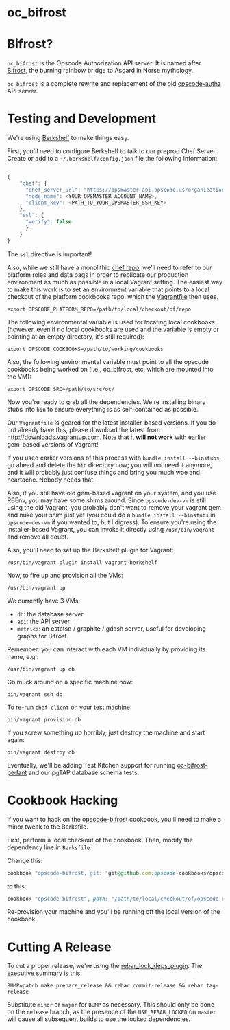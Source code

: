 oc_bifrost
========

Bifrost?
=========

`oc_bifrost` is the Opscode Authorization API server.  It is named
after [Bifrost][], the burning rainbow bridge to Asgard in Norse mythology.

`oc_bifrost` is a complete rewrite and replacement of the old
[opscode-authz][] API server.

[Bifrost]:http://en.wikipedia.org/wiki/Bifrost
[opscode-authz]:https://github.com/opscode/opscode-authz

Testing and Development
=======================

We're using [Berkshelf][] to make things easy.

First, you'll need to configure Berkshelf to talk to our preprod Chef
Server.  Create or add to a `~/.berkshelf/config.json` file the
following information:

``` javascript

{
    "chef": {
      "chef_server_url": "https://opsmaster-api.opscode.us/organizations/preprod",
      "node_name": <YOUR_OPSMASTER_ACCOUNT_NAME>,
      "client_key": <PATH_TO_YOUR_OPSMASTER_SSH_KEY>
    },
    "ssl": {
      "verify": false
      }
    }
}
```

The `ssl` directive is important!

Also, while we still have a monolithic [chef repo][], we'll need to
refer to our platform roles and data bags in order to replicate our
production environment as much as possible in a local Vagrant setting.
The easiest way to make this work is to set an environment variable
that points to a local checkout of the platform cookbooks repo, which
the [Vagrantfile](Vagrantfile) then uses.

```
export OPSCODE_PLATFORM_REPO=/path/to/local/checkout/of/repo
```

The following environmental variable is used for locating local cookbooks
(however, even if no local cookbooks are used and the variable is empty or
pointing at an empty directory, it's still required):

    export OPSCODE_COOKBOOKS=/path/to/working/cookbooks

Also, the following environmental variable must point to all the opscode
cookbooks being worked on (i.e., oc_bifrost, etc. which are mounted into
the VM):

    export OPSCODE_SRC=/path/to/src/oc/

Now you're ready to grab all the dependencies.  We're installing
binary stubs into `bin` to ensure everything is as self-contained as
possible.

Our `Vagrantfile` is geared for the latest installer-based versions.
If you do not already have this, please download the latest from
http://downloads.vagrantup.com.  Note that it __will not work__ with
earlier gem-based versions of Vagrant!

If you used earlier versions of this process with `bundle install
--binstubs`, go ahead and delete the `bin` directory now; you will not
need it anymore, and it will probably just confuse things and bring
you much woe and heartache.  Nobody needs that.

Also, if you still have old gem-based vagrant on your system, and you
use RBEnv, you may have some shims around.  Since `opscode-dev-vm` is
still using the old Vagrant, you probably don't want to remove your
vagrant gem and nuke your shim just yet (you could do a `bundle
install --binstubs` in `opscode-dev-vm` if you wanted to, but I
digress).  To ensure you're using the installer-based Vagrant, you can
invoke it directly using `/usr/bin/vagrant` and remove all doubt.

Also, you'll need to set up the Berkshelf plugin for Vagrant:

    /usr/bin/vagrant plugin install vagrant-berkshelf

Now, to fire up and provision all the VMs:

```
/usr/bin/vagrant up
```

We currently have 3 VMs:

- `db`: the database server
- `api`: the API server
- `metrics`: an estatsd / graphite / gdash server, useful for
  developing graphs for Bifrost.

Remember: you can interact with each VM individually by providing its name, e.g.:

    /usr/bin/vagrant up db

Go muck around on a specific machine now:

```
bin/vagrant ssh db
```

To re-run `chef-client` on your test machine:

```
bin/vagrant provision db
```

If you screw something up horribly, just destroy the machine and start
again:

```
bin/vagrant destroy db
```

Eventually, we'll be adding Test Kitchen support for running
[oc-bifrost-pedant][] and our pgTAP database schema tests.

Cookbook Hacking
================

If you want to hack on the [opscode-bifrost][] cookbook, you'll need to
make a minor tweak to the Berksfile.

First, perform a local checkout of the cookbook.  Then, modify the
dependency line in `Berksfile`.

Change this:

``` ruby
cookbook "opscode-bifrost, git: "git@github.com:opscode-cookbooks/opscode-bifrost"
```

to this:

``` ruby
cookbook "opscode-bifrost", path: "/path/to/local/checkout/of/opscode-bifrost"
```

Re-provision your machine and you'll be running off the local version
of the cookbook.

[Berkshelf]:http://berkshelf.com
[oc-bifrost-pedant]:https://github.com/opscode/oc-bifrost-pedant
[opscode-bifrost]:https://github.com/opscode-cookbooks/opscode-bifrost
[chef repo]:https://github.com/opscode/opscode-platform-cookbooks

Cutting A Release
=================

To cut a proper release, we're using the [rebar_lock_deps_plugin][].
The executive summary is this:

```
BUMP=patch make prepare_release && rebar commit-release && rebar tag-release
```

Substitute `minor` or `major` for `BUMP` as necessary.  This should
only be done on the `release` branch, as the presence of the
`USE_REBAR_LOCKED` on `master` will cause all subsequent builds to use
the locked dependencies.

[rebar_lock_deps_plugin]:https://github.com/seth/rebar_lock_deps_plugin

